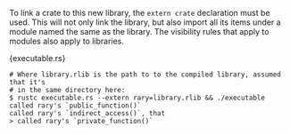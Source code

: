To link a crate to this new library, the `extern crate` declaration must be
used. This will not only link the library, but also import all its items under
a module named the same as the library. The visibility rules that apply to
modules also apply to libraries.

{executable.rs}

```
# Where library.rlib is the path to to the compiled library, assumed that it's
# in the same directory here:
$ rustc executable.rs --extern rary=library.rlib && ./executable
called rary's `public_function()`
called rary's `indirect_access()`, that
> called rary's `private_function()`
```
